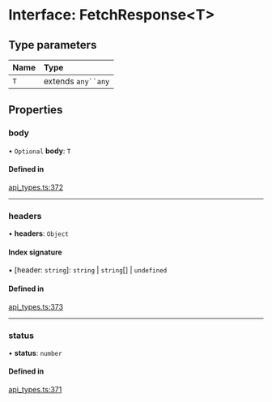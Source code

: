 # Interface: FetchResponse<T\>

## Type parameters

| Name | Type |
| :------ | :------ |
| `T` | extends `any``any` |

## Properties

### body

• `Optional` **body**: `T`

#### Defined in

[api_types.ts:372](https://github.com/coda/packs-sdk/blob/main/api_types.ts#L372)

___

### headers

• **headers**: `Object`

#### Index signature

▪ [header: `string`]: `string` \| `string`[] \| `undefined`

#### Defined in

[api_types.ts:373](https://github.com/coda/packs-sdk/blob/main/api_types.ts#L373)

___

### status

• **status**: `number`

#### Defined in

[api_types.ts:371](https://github.com/coda/packs-sdk/blob/main/api_types.ts#L371)
